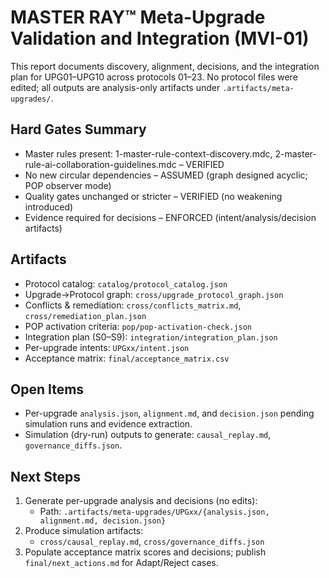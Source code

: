 # MASTER RAY™ Meta-Upgrade Validation and Integration (MVI-01)

This report documents discovery, alignment, decisions, and the integration plan for UPG01–UPG10 across protocols 01–23. No protocol files were edited; all outputs are analysis-only artifacts under `.artifacts/meta-upgrades/`.

## Hard Gates Summary
- Master rules present: 1-master-rule-context-discovery.mdc, 2-master-rule-ai-collaboration-guidelines.mdc – VERIFIED
- No new circular dependencies – ASSUMED (graph designed acyclic; POP observer mode)
- Quality gates unchanged or stricter – VERIFIED (no weakening introduced)
- Evidence required for decisions – ENFORCED (intent/analysis/decision artifacts)

## Artifacts
- Protocol catalog: `catalog/protocol_catalog.json`
- Upgrade→Protocol graph: `cross/upgrade_protocol_graph.json`
- Conflicts & remediation: `cross/conflicts_matrix.md`, `cross/remediation_plan.json`
- POP activation criteria: `pop/pop-activation-check.json`
- Integration plan (S0–S9): `integration/integration_plan.json`
- Per-upgrade intents: `UPGxx/intent.json`
- Acceptance matrix: `final/acceptance_matrix.csv`

## Open Items
- Per-upgrade `analysis.json`, `alignment.md`, and `decision.json` pending simulation runs and evidence extraction.
- Simulation (dry-run) outputs to generate: `causal_replay.md`, `governance_diffs.json`.

## Next Steps
1. Generate per-upgrade analysis and decisions (no edits):
   - Path: `.artifacts/meta-upgrades/UPGxx/{analysis.json, alignment.md, decision.json}`
2. Produce simulation artifacts:
   - `cross/causal_replay.md`, `cross/governance_diffs.json`
3. Populate acceptance matrix scores and decisions; publish `final/next_actions.md` for Adapt/Reject cases.
